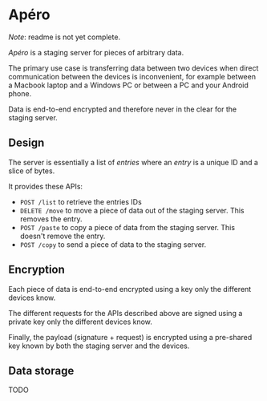 # Apéro

_Note_: readme is not yet complete.

*Apéro* is a staging server for pieces of arbitrary data.

The primary use case is transferring data between two devices when direct communication between the devices is inconvenient,
for example between a Macbook laptop and a Windows PC or between a PC and your Android phone.

Data is end-to-end encrypted and therefore never in the clear for the staging server.

## Design

The server is essentially a list of _entries_ where an _entry_ is a unique ID and a slice of bytes.

It provides these APIs:

* `POST /list` to retrieve the entries IDs
* `DELETE /move` to move a piece of data out of the staging server. This removes the entry.
* `POST /paste` to copy a piece of data from the staging server. This doesn't remove the entry.
* `POST /copy` to send a piece of data to the staging server.

## Encryption

Each piece of data is end-to-end encrypted using a key only the different devices know.

The different requests for the APIs described above are signed using a private key only the different devices know.

Finally, the payload (signature + request) is encrypted using a pre-shared key known by both the staging server and the devices.

## Data storage

TODO
